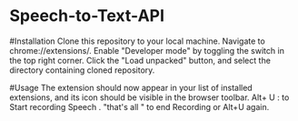 # Speech-to-Text-API

#Installation
Clone this repository to your local machine.
Navigate to chrome://extensions/.
Enable "Developer mode" by toggling the switch in the top right corner.
Click the "Load unpacked" button, and select the directory containing cloned repository.

#Usage
The extension should now appear in your list of installed extensions, and its icon should be visible in the browser toolbar.
Alt+ U : to Start recording Speech .
"that's all " to end Recording or Alt+U again.
